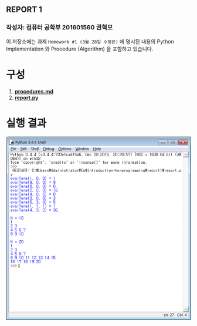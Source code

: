 REPORT 1
--------

### 작성자: 컴퓨터 공학부 201601560 권혁모

이 저장소에는 과제 `Homework #1 (3월 28일 수정본)` 에 명시된 내용의 Python Implementation 와 Procedure (Algorithm) 을 포함하고 있습니다.

# 구성
1. **[procedures.md](procedures.md)**
1. **[report.py](report.py)**

# 실행 결과
![result of program](result.png)

